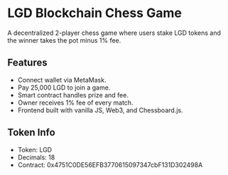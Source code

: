 # LGD Blockchain Chess Game
A decentralized 2-player chess game where users stake LGD tokens and the winner takes the pot minus 1% fee.

## Features
- Connect wallet via MetaMask.
- Pay 25,000 LGD to join a game.
- Smart contract handles prize and fee.
- Owner receives 1% fee of every match.
- Frontend built with vanilla JS, Web3, and Chessboard.js.

## Token Info
- Token: LGD
- Decimals: 18
- Contract: 0x4751C0DE56EFB3770615097347cbF131D302498A
